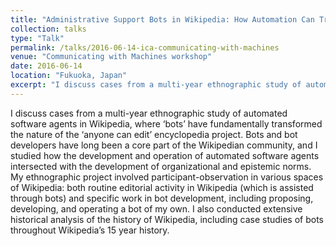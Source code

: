 ```yaml
---
title: "Administrative Support Bots in Wikipedia: How Automation Can Transform the Affordances of Platforms and the Governance of Communities"
collection: talks
type: "Talk"
permalink: /talks/2016-06-14-ica-communicating-with-machines
venue: "Communicating with Machines workshop"
date: 2016-06-14
location: "Fukuoka, Japan"
excerpt: "I discuss cases from a multi-year ethnographic study of automated software agents in Wikipedia, where ‘bots’ have fundamentally transformed the nature of the ‘anyone can edit’ encyclopedia project."
---
```


I discuss cases from a multi-year ethnographic study of automated software agents in Wikipedia, where ‘bots’ have fundamentally transformed the nature of the ‘anyone can edit’ encyclopedia project. Bots and bot developers have long been a core part of the Wikipedian community, and I studied how the development and operation of automated software agents intersected with the development of organizational and epistemic norms. My ethnographic project involved participant-observation in various spaces of Wikipedia: both routine editorial activity in Wikipedia (which is assisted through bots) and specific work in bot development, including proposing, developing, and operating a bot of my own. I also conducted extensive historical analysis of the history of Wikipedia, including case studies of bots throughout Wikipedia’s 15 year history. 
